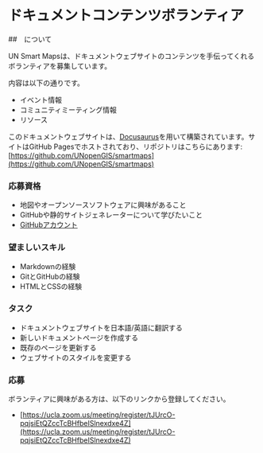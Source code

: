 # ドキュメントコンテンツボランティア

##　について

UN Smart Mapsは、ドキュメントウェブサイトのコンテンツを手伝ってくれるボランティアを募集しています。

内容は以下の通りです。

- イベント情報
- コミュニティミーティング情報
- リソース

このドキュメントウェブサイトは、[Docusaurus](https://docusaurus.io/)を用いて構築されています。サイトはGitHub Pagesでホストされており、リポジトリはこちらにあります: [https://github.com/UNopenGIS/smartmaps](https://github.com/UNopenGIS/smartmaps)

### 応募資格

- 地図やオープンソースソフトウェアに興味があること
- GitHubや静的サイトジェネレーターについて学びたいこと
- [GitHubアカウント](https://www.github.com/signup)

### 望ましいスキル

- Markdownの経験
- GitとGitHubの経験
- HTMLとCSSの経験

### タスク

- ドキュメントウェブサイトを日本語/英語に翻訳する
- 新しいドキュメントページを作成する
- 既存のページを更新する
- ウェブサイトのスタイルを変更する

### 応募

ボランティアに興味がある方は、以下のリンクから登録してください。

- [https://ucla.zoom.us/meeting/register/tJUrcO-pqjsiEtQZccTcBHfbeISlnexdxe4Z](https://ucla.zoom.us/meeting/register/tJUrcO-pqjsiEtQZccTcBHfbeISlnexdxe4Z)